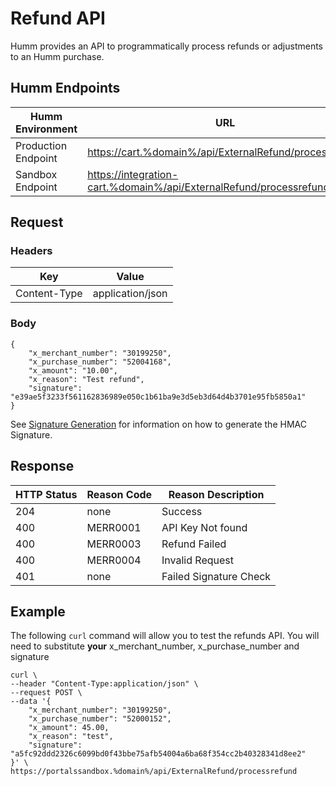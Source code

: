 # Refund API

Humm provides an API to programmatically process refunds or adjustments to an Humm purchase.

## Humm Endpoints


| Humm Environment | URL |
|--------------------|-----|
| Production Endpoint | [https://cart.%domain%/api/ExternalRefund/processrefund](https://cart.%domain%/api/ExternalRefund/processrefund) |
| Sandbox Endpoint | [https://integration-cart.%domain%/api/ExternalRefund/processrefund](https://integration-cart.%domain%/api/ExternalRefund/processrefund) |


## Request 

### Headers

| Key          | Value            |
|--------------|------------------|
| Content-Type | application/json |

### Body

    {
        "x_merchant_number": "30199250",
        "x_purchase_number": "52004168",
        "x_amount": "10.00",
        "x_reason": "Test refund",
        "signature": "e39ae5f3233f561162836989e050c1b61ba9e3d5eb3d64d4b3701e95fb5850a1"
    }

See [Signature Generation](signature_generation.md) for information on how to generate the HMAC Signature. 

## Response 

| HTTP Status | Reason Code | Reason Description|
|-------------|-------------|-------------------|
|  204        |   none      |   Success         |
|  400        | MERR0001    | API Key Not found |
|  400        | MERR0003    | Refund Failed     |
|  400        | MERR0004    | Invalid Request   |
|  401        | none        | Failed Signature Check|


## Example

The following ``curl`` command will allow you to test the refunds API. You will need to substitute **your** x_merchant_number, x_purchase_number and signature

    curl \
    --header "Content-Type:application/json" \
    --request POST \
    --data '{
        "x_merchant_number": "30199250",
        "x_purchase_number": "52000152",  
        "x_amount": 45.00,
        "x_reason": "test",
        "signature": "a5fc92ddd2326c6099bd0f43bbe75afb54004a6ba68f354cc2b40328341d8ee2"
    }' \    
    https://portalssandbox.%domain%/api/ExternalRefund/processrefund

